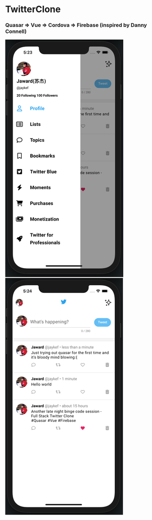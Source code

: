 # TwitterClone

### Quasar => Vue => Cordova => Firebase (inspired by Danny Connell)

![](https://github.com/Jaykef/TwitterClone/blob/main/Screenshots/2.png) ![](https://github.com/Jaykef/TwitterClone/blob/main/Screenshots/1.png)
